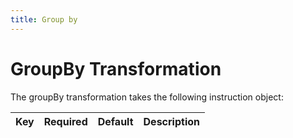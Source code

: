 ```yaml
---
title: Group by
---
```


# GroupBy Transformation

The groupBy transformation takes the following instruction object:

Key       | Required | Default   |  Description
----------|----------|-----------|----------------------------
